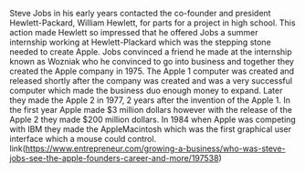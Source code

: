 Steve Jobs in his early years contacted the co-founder and president Hewlett-Packard, William Hewlett, for parts for a project in high school. This action made Hewlett so impressed that he offered Jobs a summer internship working at Hewlett-Plackard which was the stepping stone needed to create Apple. Jobs convinced a friend he made at the internship known as Wozniak who he convinced to go into business and together they created the Apple company in 1975. The Apple 1 computer was created and released shortly after the company was created and was a very successful computer which made the business duo enough money to expand. Later they made the Apple 2 in 1977, 2 years after the invention of the Apple 1. In the first year Apple made $3 million dollars however with the release of the Apple 2 they made $200 million dollars. In 1984 when Apple was competing with IBM they made the AppleMacintosh which was the first graphical user interface which a mouse could control. link(https://www.entrepreneur.com/growing-a-business/who-was-steve-jobs-see-the-apple-founders-career-and-more/197538)
